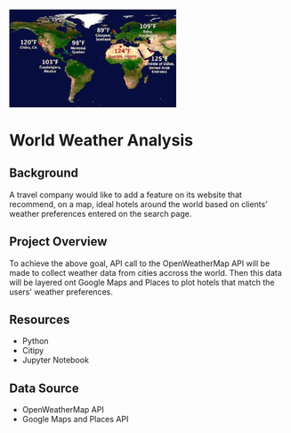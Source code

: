 <img src="pic.jpg" alt="drawing" width="300"/>

# World Weather Analysis
## Background
A travel company would like to add a feature on its website that recommend, on a map, ideal hotels around the world based on clients’ weather preferences entered on the search page.

## Project Overview
To achieve the above goal, API call to the OpenWeatherMap API will be made to collect weather data from cities accross the world. Then this data will be layered ont Google Maps and Places to plot hotels that match the users' weather preferences.

## Resources
- Python
- Citipy
- Jupyter Notebook

## Data Source
- OpenWeatherMap API
- Google Maps and Places API
